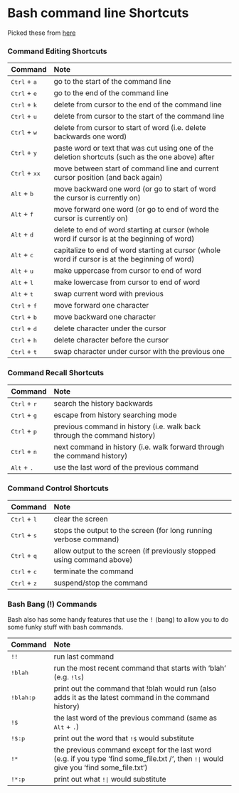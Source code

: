 # Bash command line Shortcuts
Picked these from [here](http://www.skorks.com/2009/09/bash-shortcuts-for-maximum-productivity/)

### Command Editing Shortcuts

|**Command**|**Note**|
|:--------------------------------|:----------------------------------------------------------|
| <kbd>Ctrl</kbd> + <kbd>a</kbd> | go to the start of the command line |
| <kbd>Ctrl</kbd> + <kbd>e</kbd> | go to the end of the command line |
| <kbd>Ctrl</kbd> + <kbd>k</kbd> | delete from cursor to the end of the command line |
| <kbd>Ctrl</kbd> + <kbd>u</kbd> | delete from cursor to the start of the command line |
| <kbd>Ctrl</kbd> + <kbd>w</kbd> | delete from cursor to start of word (i.e. delete backwards one word) |
| <kbd>Ctrl</kbd> + <kbd>y</kbd> | paste word or text that was cut using one of the deletion shortcuts (such as the one above) after  |the cursor
| <kbd>Ctrl</kbd> + <kbd>xx</kbd> | move between start of command line and current cursor position (and back again) |
| <kbd>Alt</kbd> + <kbd>b</kbd> | move backward one word (or go to start of word the cursor is currently on) |
| <kbd>Alt</kbd> + <kbd>f</kbd> | move forward one word (or go to end of word the cursor is currently on) |
| <kbd>Alt</kbd> + <kbd>d</kbd> | delete to end of word starting at cursor (whole word if cursor is at the beginning of word) |
| <kbd>Alt</kbd> + <kbd>c</kbd> | capitalize to end of word starting at cursor (whole word if cursor is at the beginning of word) |
| <kbd>Alt</kbd> + <kbd>u</kbd> | make uppercase from cursor to end of word |
| <kbd>Alt</kbd> + <kbd>l</kbd> | make lowercase from cursor to end of word |
| <kbd>Alt</kbd> + <kbd>t</kbd> | swap current word with previous |
| <kbd>Ctrl</kbd> + <kbd>f</kbd> | move forward one character |
| <kbd>Ctrl</kbd> + <kbd>b</kbd> | move backward one character |
| <kbd>Ctrl</kbd> + <kbd>d</kbd> | delete character under the cursor |
| <kbd>Ctrl</kbd> + <kbd>h</kbd> | delete character before the cursor |
| <kbd>Ctrl</kbd> + <kbd>t</kbd> | swap character under cursor with the previous one |

### Command Recall Shortcuts

|**Command**|**Note**|
|:--------------------------------|:----------------------------------------------------------|
| <kbd>Ctrl</kbd> + <kbd>r</kbd> | search the history backwards |
| <kbd>Ctrl</kbd> + <kbd>g</kbd> | escape from history searching mode |
| <kbd>Ctrl</kbd> + <kbd>p</kbd> | previous command in history (i.e. walk back through the command history) |
| <kbd>Ctrl</kbd> + <kbd>n</kbd> | next command in history (i.e. walk forward through the command history) |
| <kbd>Alt</kbd> + <kbd>.</kbd> | use the last word of the previous command |


### Command Control Shortcuts

|**Command**|**Note**|
|:--------------------------------|:----------------------------------------------------------|
| <kbd>Ctrl</kbd> + <kbd>l</kbd> | clear the screen |
| <kbd>Ctrl</kbd> + <kbd>s</kbd> | stops the output to the screen (for long running verbose command) |
| <kbd>Ctrl</kbd> + <kbd>q</kbd> | allow output to the screen (if previously stopped using command above) |
| <kbd>Ctrl</kbd> + <kbd>c</kbd> | terminate the command |
| <kbd>Ctrl</kbd> + <kbd>z</kbd> | suspend/stop the command |


### Bash Bang (!) Commands

Bash also has some handy features that use the <kbd>!</kbd> (bang) to allow you to do some funky stuff with bash commands.

|**Command**|**Note**|
|:--------------------------------|:----------------------------------------------------------|
| <kbd>!!</kbd> | run last command |
| <kbd>!blah</kbd> | run the most recent command that starts with ‘blah’ (e.g. <kbd>!ls</kbd>) |
| <kbd>!blah:p</kbd> | print out the command that !blah would run (also adds it as the latest command in the command history) |
| <kbd>!$</kbd> | the last word of the previous command (same as <kbd>Alt</kbd> + <kbd>.</kbd>) |
| <kbd>!$:p</kbd> | print out the word that <kbd>!$</kbd> would substitute |
| <kbd>!\*</kbd> | the previous command except for the last word (e.g. if you type ‘find some_file.txt /‘, then <kbd>!\|</kbd> would give you ‘find some_file.txt‘) |
| <kbd>!\*:p</kbd> | print out what <kbd>!\|</kbd> would substitute |
